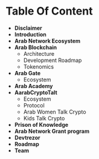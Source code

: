 # Table Of Content



* **Disclaimer**
* **Introduction**
* **Arab Network Ecosystem**
* **Arab Blockchain**
  * Architecture
  * Development Roadmap
  * Tokenomics
* **Arab Gate**
  * Ecosystem
* **Arab Academy**
* **AarabCryptoTalt**
  * Ecosystem
  * Protocol
  * Arab Women Talk Crypto
  * Kids Talk Crypto
* **Prison of Knowledge**
* **Arab Network Grant program**
* **Devtrezor**
* **Roadmap**
* **Team**
